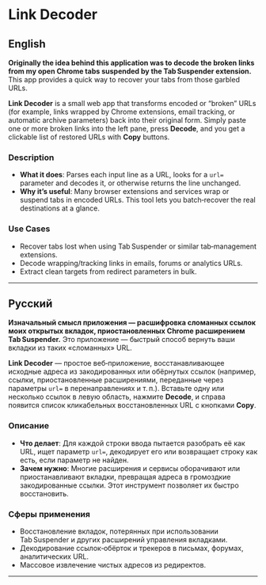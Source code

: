 # Link Decoder

## English

**Originally the idea behind this application was to decode the broken links from my open Chrome tabs suspended by the Tab Suspender extension.** This app provides a quick way to recover your tabs from those garbled URLs.

**Link Decoder** is a small web app that transforms encoded or “broken” URLs (for example, links wrapped by Chrome extensions, email tracking, or automatic archive parameters) back into their original form. Simply paste one or more broken links into the left pane, press **Decode**, and you get a clickable list of restored URLs with **Copy** buttons.

### Description

- **What it does**: Parses each input line as a URL, looks for a `url=` parameter and decodes it, or otherwise returns the line unchanged.  
- **Why it’s useful**: Many browser extensions and services wrap or suspend tabs in encoded URLs. This tool lets you batch‑recover the real destinations at a glance.

### Use Cases

- Recover tabs lost when using Tab Suspender or similar tab‑management extensions.  
- Decode wrapping/tracking links in emails, forums or analytics URLs.  
- Extract clean targets from redirect parameters in bulk.  

---

## Русский

**Изначальный смысл приложения — расшифровка сломанных ссылок моих открытых вкладок, приостановленных Chrome расширением Tab Suspender.** Это приложение — быстрый способ вернуть ваши вкладки из таких «сломанных» URL.

**Link Decoder** — простое веб‑приложение, восстанавливающее исходные адреса из закодированных или обёрнутых ссылок (например, ссылки, приостановленные расширениями, переданные через параметры `url=` в перенаправлениях и т. п.). Вставьте одну или несколько ссылок в левую область, нажмите **Decode**, и справа появится список кликабельных восстановленных URL с кнопками **Copy**.

### Описание

- **Что делает**: Для каждой строки ввода пытается разобрать её как URL, ищет параметр `url=`, декодирует его или возвращает строку как есть, если параметр не найден.  
- **Зачем нужно**: Многие расширения и сервисы оборачивают или приостанавливают вкладки, превращая адреса в громоздкие закодированные ссылки. Этот инструмент позволяет их быстро восстановить.

### Сферы применения

- Восстановление вкладок, потерянных при использовании Tab Suspender и других расширений управления вкладками.  
- Декодирование ссылок‑обёрток и трекеров в письмах, форумах, аналитических URL.  
- Массовое извлечение чистых адресов из редиректов.

---